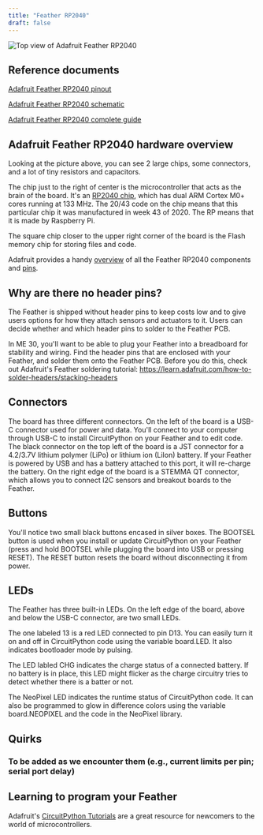 ```yaml
---
title: "Feather RP2040"
draft: false
---
```


![Top view of Adafruit Feather RP2040](/img/feather-rp2040-top-view.jpg)

## Reference documents

[Adafruit Feather RP2040 pinout](/pdf/feather-rp2040-pinout.pdf)

[Adafruit Feather RP2040 schematic](/pdf/feather-rp2040-schematic.pdf)

[Adafruit Feather RP2040 complete guide](https://cdn-learn.adafruit.com/downloads/pdf/adafruit-feather-rp2040-pico.pdf)

## Adafruit Feather RP2040 hardware overview

Looking at the picture above, you can see 2 large chips, some connectors, and a lot of tiny resistors and capacitors. 

The chip just to the right of center is the microcontroller that acts as the brain of the board. It's an [RP2040 chip](https://www.raspberrypi.com/products/rp2040/), which has dual ARM Cortex M0+ cores running at 133 MHz. The 20/43 code on the chip means that this particular chip it was manufactured in week 43 of 2020. The RP means that it is made by Raspberry Pi.

The square chip closer to the upper right corner of the board is the Flash memory chip for storing files and code.

Adafruit provides a handy [overview](https://learn.adafruit.com/adafruit-feather-rp2040-pico/pinouts) of all the Feather RP2040 components and [pins](/pdf/feather-rp2040-pinout.pdf).

## Why are there no header pins?

The Feather is shipped without header pins to keep costs low and to give users options for how they attach sensors and actuators to it. Users can decide whether and which header pins to solder to the Feather PCB. 

In ME 30, you'll want to be able to plug your Feather into a breadboard for stability and wiring. Find the header pins that are enclosed with your Feather, and solder them onto the Feather PCB. Before you do this, check out Adafruit's Feather soldering tutorial:  https://learn.adafruit.com/how-to-solder-headers/stacking-headers


## Connectors

The board has three different connectors. On the left of the board is a USB-C connector used for power and data. You'll connect to your computer through USB-C to install CircuitPython on your Feather and to edit code. The black connector on the top left of the board is a JST connector for a 4.2/3.7V lithium polymer (LiPo) or lithium ion (LiIon) battery. If your Feather is powered by USB and has a battery attached to this port, it will re-charge the battery. On the right edge of the board is a STEMMA QT connector, which allows you to connect I2C sensors and breakout boards to the Feather.

## Buttons

You'll notice two small black buttons encased in silver boxes. The BOOTSEL button is used when you install or update CircuitPython on your Feather (press and hold BOOTSEL while plugging the board into USB or pressing RESET). The RESET button resets the board without disconnecting it from power.

## LEDs

The Feather has three built-in LEDs. On the left edge of the board, above and below the USB-C connector, are two small LEDs. 

The one labeled 13 is a red LED connected to pin D13. You can easily turn it on and off in CircuitPython code using the variable board.LED. It also indicates bootloader mode by pulsing. 

The LED labled CHG indicates the charge status of a connected battery. If no battery is in place, this LED might flicker as the charge circuitry tries to detect whether there is a batter or not.

The NeoPixel LED indicates the runtime status of CircuitPython code. It can also be programmed to glow in difference colors using the variable board.NEOPIXEL and the code in the NeoPixel library.

## Quirks

### To be added as we encounter them (e.g., current limits per pin; serial port delay)


## Learning to program your Feather

Adafruit's [CircuitPython Tutorials](https://learn.adafruit.com/welcome-to-circuitpython) are a great resource for newcomers to the world of microcontrollers.
